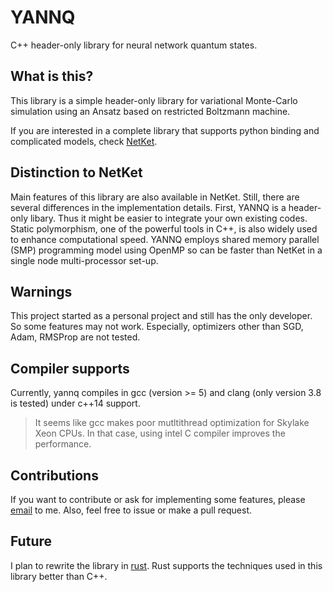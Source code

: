 # YANNQ
C++ header-only library for neural network quantum states. 

## What is this?
This library is a simple header-only library for variational Monte-Carlo simulation using an Ansatz based on restricted Boltzmann machine.

If you are interested in a complete library that supports python binding and complicated models, check [NetKet](https://www.netket.org/).

## Distinction to NetKet
Main features of this library are also available in NetKet. 
Still, there are several differences in the implementation details.
First, YANNQ is a header-only libary. Thus it might be easier to integrate your own existing codes.
Static polymorphism, one of the powerful tools in C++, is also widely used to enhance computational speed.
YANNQ employs shared memory parallel (SMP) programming model using OpenMP so can be faster than NetKet in a single node multi-processor set-up. 

## Warnings
This project started as a personal project and still has the only developer. So some features may not work. 
Especially, optimizers other than SGD, Adam, RMSProp are not tested.

## Compiler supports
Currently, yannq compiles in gcc (version >= 5) and clang (only version 3.8 is tested) under c++14 support. 

> It seems like gcc makes poor mutltithread optimization for Skylake Xeon CPUs. In that case, using intel C compiler improves the performance. 

## Contributions
If you want to contribute or ask for implementing some features, please [email](mailto:chae.yeun.park@gmail.com) to me. Also, feel free to issue or make a pull request.

## Future
I plan to rewrite the library in [rust](https://www.rust-lang.org/). Rust supports the techniques used in this library better than C++. 
